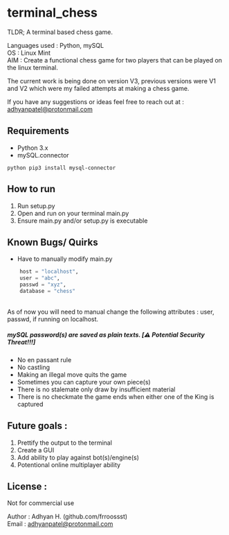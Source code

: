 # terminal_chess
TLDR; A terminal based chess game.

Languages used : Python, mySQL </br>
OS : Linux Mint </br>
AIM : Create a functional chess game for two players that can be played on the linux terminal.

The current work is being done on version V3, previous versions were V1 and V2 which were my failed attempts at making a chess game. 

If you have any suggestions or ideas feel free to reach out at : adhyanpatel@protonmail.com 

## Requirements
* Python 3.x
* mySQL.connector

```python pip3 install mysql-connector```

## How to run
1. Run setup.py 
2. Open and run on your terminal main.py
3. Ensure main.py and/or setup.py is executable
  
## Known Bugs/ Quirks
* Have to manually modify main.py </br>
```python db = mysql.connector.connect(
    host = "localhost",
    user = "abc",
    passwd = "xyz",
    database = "chess"
```
</br>
As of now you will need to manual change the following attributes : user, passwd, if running on localhost.</br>

##### mySQL password(s) are saved as plain texts. [⚠️ Potential Security Threat!!!]

* No en passant rule
* No castling
* Making an illegal move quits the game 
* Sometimes you can capture your own piece(s)
* There is no stalemate only draw by insufficient material
* There is no checkmate the game ends when either one of the King is captured

## Future goals : 
  1. Prettify the output to the terminal
  2. Create a GUI
  3. Add ability to play against bot(s)/engine(s)
  4. Potentional online multiplayer ability

## License :
Not for commercial use</br>

Author : Adhyan H. (github.com/frroossst)</br>
Email : adhyanpatel@protonmail.com
